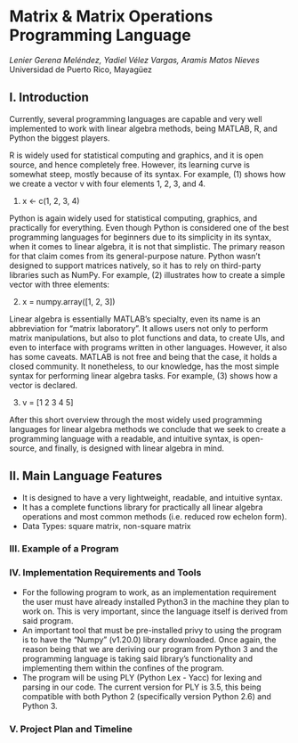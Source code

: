 # Matrix & Matrix Operations Programming Language
_Lenier Gerena Meléndez, Yadiel Vélez Vargas, Aramis Matos Nieves_
Universidad de Puerto Rico, Mayagüez

## I. Introduction
Currently, several programming languages are capable and very well implemented to work with linear algebra methods, being MATLAB, R, and Python the biggest players. 

R is widely used for statistical computing and graphics, and it is open source, and hence completely free. However, its learning curve is somewhat steep, mostly because of its syntax. For example, (1) shows how we create a vector v with four elements 1, 2, 3, and 4.

1.	x <- c(1, 2, 3, 4)

Python is again widely used for statistical computing, graphics, and practically for everything. Even though Python is considered one of the best programming languages for beginners due to its simplicity in its syntax, when it comes to linear algebra, it is not that simplistic. The primary reason for that claim comes from its general-purpose nature. Python wasn’t designed to support matrices natively, so it has to rely on third-party libraries such as NumPy. For example, (2) illustrates how to create a simple vector with three elements:

2.	x = numpy.array([1, 2, 3])

Linear algebra is essentially MATLAB’s specialty, even its name is an abbreviation for “matrix laboratory”. It allows users not only to perform matrix manipulations, but also to plot functions and data, to create UIs, and even to interface with programs written in other languages. However, it also has some caveats. MATLAB is not free and being that the case, it holds a closed community. It nonetheless, to our knowledge, has the most simple syntax for performing linear algebra tasks. For example, (3) shows how a vector is declared.

3.	v = [1 2 3 4 5]

After this short overview through the most widely used programming languages for linear algebra methods we conclude that we seek to create a programming language with a readable, and intuitive syntax, is open-source, and finally, is designed with linear algebra in mind.

## II. Main Language Features
-  It is designed to have a very lightweight, readable, and intuitive syntax.
-  It has a complete functions library for practically all linear algebra operations and most common methods (i.e. reduced row echelon form).
-  Data Types: square matrix, non-square matrix

### III. Example of a Program

### IV. Implementation Requirements and Tools
-   For the following program to work, as an implementation requirement the user must have already installed Python3 in the machine they plan to work on. This is very important, since the language itself is derived from said program.
-   An important tool that must be pre-installed privy to using the program is to have the “Numpy” (v1.20.0) library downloaded. Once again, the reason being that we are deriving our program from Python 3 and the programming language is taking said library’s functionality and implementing them within the confines of the program.
-   The program will be using PLY (Python Lex - Yacc) for lexing and parsing in our code. The current version for PLY is 3.5, this being compatible with both Python 2 (specifically version Python 2.6) and Python 3.

### V.  Project Plan and Timeline
